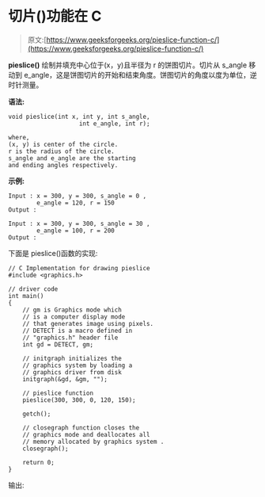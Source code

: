 # 切片()功能在 C

> 原文:[https://www.geeksforgeeks.org/pieslice-function-c/](https://www.geeksforgeeks.org/pieslice-function-c/)

**pieslice()** 绘制并填充中心位于(x，y)且半径为 r 的饼图切片。切片从 s_angle 移动到 e_angle，这是饼图切片的开始和结束角度。饼图切片的角度以度为单位，逆时针测量。

**语法:**

```
void pieslice(int x, int y, int s_angle, 
                    int e_angle, int r);

where,
(x, y) is center of the circle.
r is the radius of the circle.
s_angle and e_angle are the starting 
and ending angles respectively.

```

**示例:**

```
Input : x = 300, y = 300, s_angle = 0 ,
        e_angle = 120, r = 150
Output :

Input : x = 300, y = 300, s_angle = 30 ,
        e_angle = 100, r = 200
Output :

```

下面是 pieslice()函数的实现:

```
// C Implementation for drawing pieslice
#include <graphics.h>

// driver code
int main()
{
    // gm is Graphics mode which 
    // is a computer display mode 
    // that generates image using pixels.
    // DETECT is a macro defined in
    // "graphics.h" header file
    int gd = DETECT, gm;

    // initgraph initializes the 
    // graphics system by loading a 
    // graphics driver from disk
    initgraph(&gd, &gm, "");

    // pieslice function
    pieslice(300, 300, 0, 120, 150);

    getch();

    // closegraph function closes the 
    // graphics mode and deallocates all 
    // memory allocated by graphics system .
    closegraph();

    return 0;
}
```

输出: